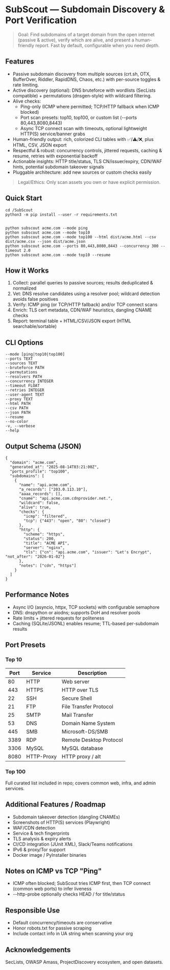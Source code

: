 # SubScout — Subdomain Discovery & Port Verification

> Goal: Find subdomains of a target domain from the open internet (passive & active), verify which are alive, and present a human-friendly report. Fast by default, configurable when you need depth.

## Features
- Passive subdomain discovery from multiple sources (crt.sh, OTX, BufferOver, Riddler, RapidDNS, Chaos, etc.) with per-source toggles & rate limiting.
- Active discovery (optional): DNS bruteforce with wordlists (SecLists compatible) + permutations (dnsgen-style) with wildcard filtering.
- Alive checks:
  - Ping-only (ICMP where permitted; TCP/HTTP fallback when ICMP blocked)
  - Port scan presets: top10, top100, or custom list (--ports 80,443,8080,8443)
  - Async TCP connect scan with timeouts, optional lightweight HTTP(S) service/banner grabs
- Human-friendly output: rich, colorized CLI tables with ✅/⚠️/❌, plus HTML, CSV, JSON export
- Respectful & robust: concurrency controls, jittered requests, caching & resume, retries with exponential backoff
- Actionable insights: HTTP title/status, TLS CN/issuer/expiry, CDN/WAF hints, potential subdomain takeover signals
- Pluggable architecture: add new sources or custom checks easily

> Legal/Ethics: Only scan assets you own or have explicit permission.

## Quick Start
```
cd /SubScout
python3 -m pip install --user -r requirements.txt


python subscout acme.com --mode ping
python subscout acme.com --mode top10
python subscout acme.com --mode top100 --html dist/acme.html --csv dist/acme.csv --json dist/acme.json
python subscout acme.com --ports 80,443,8080,8443 --concurrency 300 --timeout 2.0
python subscout acme.com --mode top10 --resume
```

## How it Works
1. Collect: parallel queries to passive sources; results deduplicated & normalized
2. Vet: DNS resolve candidates using a resolver pool; wildcard detection avoids false positives
3. Verify: ICMP ping (or TCP/HTTP fallback) and/or TCP connect scans
4. Enrich: TLS cert metadata, CDN/WAF heuristics, dangling CNAME checks
5. Report: terminal table + HTML/CSV/JSON export (HTML searchable/sortable)

## CLI Options
```
--mode [ping|top10|top100]
--ports TEXT
--sources TEXT
--bruteforce PATH
--permutations
--resolvers PATH
--concurrency INTEGER
--timeout FLOAT
--retries INTEGER
--user-agent TEXT
--proxy TEXT
--html PATH
--csv PATH
--json PATH
--resume
--no-color
-v, --verbose
--help
```

## Output Schema (JSON)
```
{
  "domain": "acme.com",
  "generated_at": "2025-08-14T03:21:00Z",
  "ports_profile": "top100",
  "subdomains": [
    {
      "name": "api.acme.com",
      "a_records": ["203.0.113.10"],
      "aaaa_records": [],
      "cname": "api.acme.com.cdnprovider.net.",
      "wildcard": false,
      "alive": true,
      "checks": {
        "icmp": "filtered",
        "tcp": {"443": "open", "80": "closed"}
      },
      "http": {
        "scheme": "https",
        "status": 200,
        "title": "ACME API",
        "server": "nginx",
        "tls": {"cn": "api.acme.com", "issuer": "Let's Encrypt", "not_after": "2026-01-02"}
      },
      "notes": ["cdn", "https"]
    }
  ]
}
```

## Performance Notes
- Async I/O (asyncio, httpx, TCP sockets) with configurable semaphore
- DNS: dnspython or aiodns; supports DoH and resolver pools
- Rate limits + jittered requests for politeness
- Caching (SQLite/JSONL) enables resume; TTL-based per-subdomain results

## Port Presets

### Top 10
| Port | Service | Description |
|------|---------|-------------|
| 80   | HTTP      | Web server |
| 443  | HTTPS     | HTTP over TLS |
| 22   | SSH       | Secure Shell |
| 21   | FTP       | File Transfer Protocol |
| 25   | SMTP      | Mail Transfer |
| 53   | DNS       | Domain Name System |
| 445  | SMB       | Microsoft-DS/SMB |
| 3389 | RDP       | Remote Desktop Protocol |
| 3306 | MySQL     | MySQL database |
| 8080 | HTTP-Proxy| HTTP proxy / alt |

### Top 100
Full curated list included in repo; covers common web, infra, and admin services.

## Additional Features / Roadmap
- Subdomain takeover detection (dangling CNAMEs)
- Screenshots of HTTP(S) services (Playwright)
- WAF/CDN detection
- Service & tech fingerprints
- TLS analysis & expiry alerts
- CI/CD integration (JUnit XML), Slack/Teams notifications
- IPv6 & proxy/Tor support
- Docker image / PyInstaller binaries

## Notes on ICMP vs TCP "Ping"
- ICMP often blocked; SubScout tries ICMP first, then TCP connect (common web ports) to infer liveness
- --http-probe optionally checks HEAD / for title/status

## Responsible Use
- Default concurrency/timeouts are conservative
- Honor robots.txt for passive scraping
- Include contact info in UA string when scanning your org

## Acknowledgements
SecLists, OWASP Amass, ProjectDiscovery ecosystem, and open datasets.
